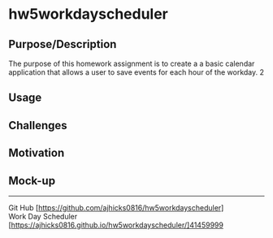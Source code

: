 # hw5workdayscheduler

## Purpose/Description
The purpose of this homework assignment is to create a a basic calendar application that allows a user to save events for each hour of the workday. 2

## Usage

## Challenges

## Motivation

## Mock-up

---
Git Hub [https://github.com/ajhicks0816/hw5workdayscheduler]  
Work Day Scheduler [https://ajhicks0816.github.io/hw5workdayscheduler/]41459999